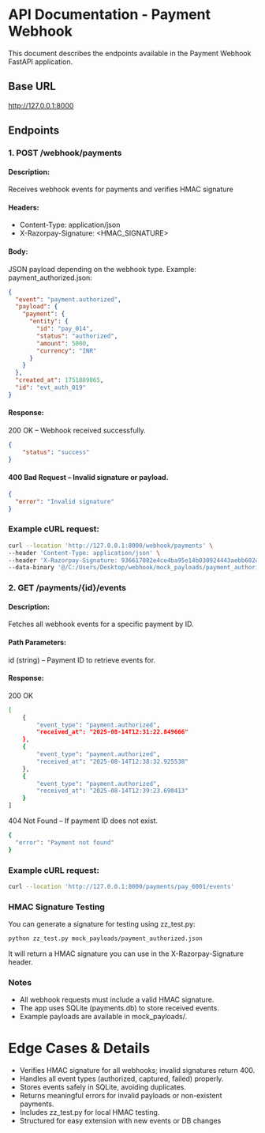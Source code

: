 # API Documentation - Payment Webhook

This document describes the endpoints available in the Payment Webhook FastAPI application.

## Base URL
http://127.0.0.1:8000


## Endpoints
### 1. POST /webhook/payments
#### Description:
Receives webhook events for payments and verifies HMAC signature
#### Headers:
- Content-Type: application/json
- X-Razorpay-Signature: <HMAC_SIGNATURE>
#### Body:
JSON payload depending on the webhook type. Example: payment_authorized.json:
```json
{
  "event": "payment.authorized",
  "payload": {
    "payment": {
      "entity": {
        "id": "pay_014",
        "status": "authorized",
        "amount": 5000,
        "currency": "INR"
      }
    }
  },
  "created_at": 1751889865,
  "id": "evt_auth_019"
}

```

#### Response:
200 OK – Webhook received successfully.
```json
{
    "status": "success"
}

```
#### 400 Bad Request – Invalid signature or payload.
```json
{
  "error": "Invalid signature"
}

```
### Example cURL request:
```bash
curl --location 'http://127.0.0.1:8000/webhook/payments' \
--header 'Content-Type: application/json' \
--header 'X-Razorpay-Signature: 936617082e4ce4ba95e14b030924443aebb602c1d461d651521a50434ab5453a' \
--data-binary '@/C:/Users/Desktop/webhook/mock_payloads/payment_authorized.json'

```

### 2. GET /payments/{id}/events
#### Description:
Fetches all webhook events for a specific payment by ID.

#### Path Parameters:

id (string) – Payment ID to retrieve events for.

#### Response:
200 OK
```bash
[
    {
        "event_type": "payment.authorized",
        "received_at": "2025-08-14T12:31:22.849666"
    },
    {
        "event_type": "payment.authorized",
        "received_at": "2025-08-14T12:38:32.925538"
    },
    {
        "event_type": "payment.authorized",
        "received_at": "2025-08-14T12:39:23.698413"
    }
]
```


404 Not Found – If payment ID does not exist.
```bash
{
  "error": "Payment not found"
}

```
### Example cURL request:
```bash
curl --location 'http://127.0.0.1:8000/payments/pay_0001/events'
```


### HMAC Signature Testing

You can generate a signature for testing using zz_test.py:
```bash
python zz_test.py mock_payloads/payment_authorized.json
```

It will return a HMAC signature you can use in the X-Razorpay-Signature header.

### Notes
- All webhook requests must include a valid HMAC signature.
- The app uses SQLite (payments.db) to store received events.
- Example payloads are available in mock_payloads/.

# Edge Cases & Details

- Verifies HMAC signature for all webhooks; invalid signatures return 400.
- Handles all event types (authorized, captured, failed) properly.
- Stores events safely in SQLite, avoiding duplicates.
- Returns meaningful errors for invalid payloads or non-existent payments.
- Includes zz_test.py for local HMAC testing.
- Structured for easy extension with new events or DB changes
